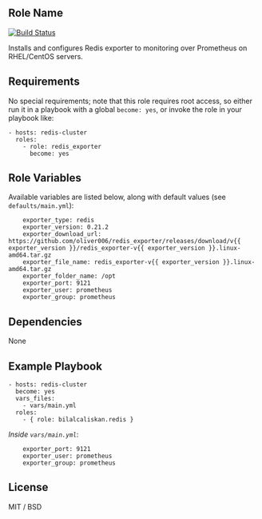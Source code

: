 ## Role Name

[![Build Status](https://travis-ci.org/bilalcaliskan/redis-exporter-ansible-role.svg?branch=master)](https://travis-ci.org/bilalcaliskan/redis-exporter-ansible-role)

Installs and configures Redis exporter to monitoring over Prometheus on RHEL/CentOS servers.

## Requirements

No special requirements; note that this role requires root access, so either run it in a playbook with a global `become: yes`, or invoke the role in your playbook like:

    - hosts: redis-cluster
      roles:
        - role: redis_exporter
          become: yes

## Role Variables

Available variables are listed below, along with default values (see `defaults/main.yml`):

        exporter_type: redis
        exporter_version: 0.21.2
        exporter_download_url: https://github.com/oliver006/redis_exporter/releases/download/v{{ exporter_version }}/redis_exporter-v{{ exporter_version }}.linux-amd64.tar.gz
        exporter_file_name: redis_exporter-v{{ exporter_version }}.linux-amd64.tar.gz
        exporter_folder_name: /opt
        exporter_port: 9121
        exporter_user: prometheus
        exporter_group: prometheus

## Dependencies

None

## Example Playbook

    - hosts: redis-cluster
      become: yes
      vars_files:
        - vars/main.yml
      roles:
        - { role: bilalcaliskan.redis }

*Inside `vars/main.yml`*:

        exporter_port: 9121
        exporter_user: prometheus
        exporter_group: prometheus

## License

MIT / BSD
